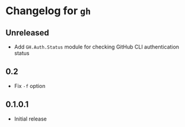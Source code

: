 # Changelog for `gh`

## Unreleased

- Add `GH.Auth.Status` module for checking GitHub CLI authentication status

## 0.2

- Fix `-f` option

## 0.1.0.1

- Initial release

